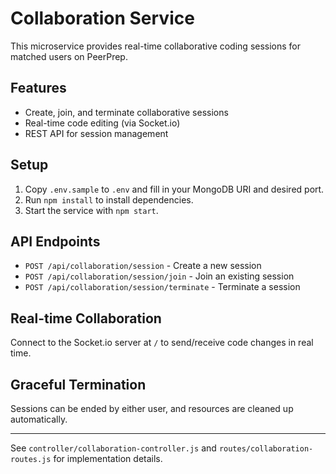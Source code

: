 # Collaboration Service

This microservice provides real-time collaborative coding sessions for matched users on PeerPrep.

## Features
- Create, join, and terminate collaborative sessions
- Real-time code editing (via Socket.io)
- REST API for session management

## Setup
1. Copy `.env.sample` to `.env` and fill in your MongoDB URI and desired port.
2. Run `npm install` to install dependencies.
3. Start the service with `npm start`.

## API Endpoints
- `POST /api/collaboration/session` - Create a new session
- `POST /api/collaboration/session/join` - Join an existing session
- `POST /api/collaboration/session/terminate` - Terminate a session

## Real-time Collaboration
Connect to the Socket.io server at `/` to send/receive code changes in real time.

## Graceful Termination
Sessions can be ended by either user, and resources are cleaned up automatically.

---

See `controller/collaboration-controller.js` and `routes/collaboration-routes.js` for implementation details.
